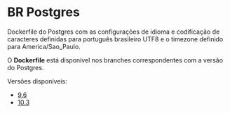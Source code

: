 # BR Postgres

Dockerfile do Postgres com as configurações de idioma e codificação de caracteres definidas para português brasileiro UTF8 e o timezone definido para America/Sao_Paulo.

O **Dockerfile** está disponível nos branches correspondentes com a versão do Postgres.

Versões disponíveis:

- [9.6](https://github.com/matheusviegas/brpostgres/tree/9.6)
- [10.3](https://github.com/matheusviegas/brpostgres/tree/10.3)
